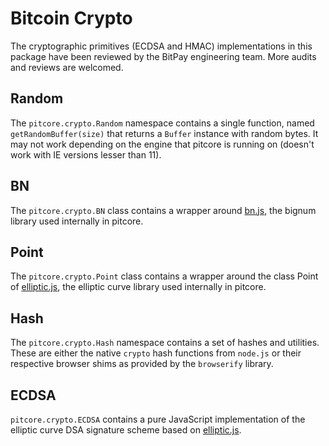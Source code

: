 # Bitcoin Crypto
The cryptographic primitives (ECDSA and HMAC) implementations in this package have been reviewed by the BitPay engineering team. More audits and reviews are welcomed.

## Random
The `pitcore.crypto.Random` namespace contains a single function, named `getRandomBuffer(size)` that returns a `Buffer` instance with random bytes. It may not work depending on the engine that pitcore is running on (doesn't work with IE versions lesser than 11).

## BN
The `pitcore.crypto.BN` class contains a wrapper around [bn.js](https://github.com/indutny/bn.js), the bignum library used internally in pitcore.

## Point
The `pitcore.crypto.Point` class contains a wrapper around the class Point of [elliptic.js](https://github.com/indutny/elliptic), the elliptic curve library used internally in pitcore.

## Hash
The `pitcore.crypto.Hash` namespace contains a set of hashes and utilities. These are either the native `crypto` hash functions from `node.js` or their respective browser shims as provided by the `browserify` library.

## ECDSA
`pitcore.crypto.ECDSA` contains a pure JavaScript implementation of the elliptic curve DSA signature scheme based on [elliptic.js](https://github.com/indutny/elliptic).
